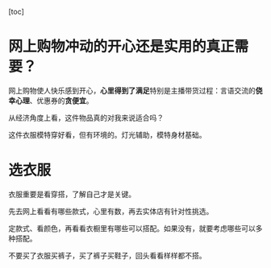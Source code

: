 [toc]

# 网上购物冲动的**开心**还是实用的真正需要？

网上购物使人快乐感到开心，**心里得到了满足**特别是主播带货过程：言语交流的**侥幸心理**、优惠券的**贪便宜**。



从经济角度上看，这件物品真的对我来说适合吗？

这件衣服模特穿好看，但有环境的。灯光辅助，模特身材基础。



# 选衣服

衣服重要是看穿搭，了解自己才是关键。   

先去网上看看有哪些款式，心里有数，再去实体店有针对性挑选。  

定款式、看颜色，再看看衣橱里有哪些可以搭配。如果没有，就要考虑哪些可以多种搭配。  

不要买了衣服买裤子，买了裤子买鞋子，回头看看样样都不搭。